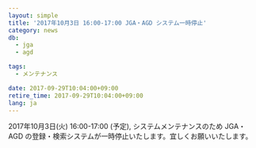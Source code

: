 ```yaml
---
layout: simple
title: '2017年10月3日 16:00-17:00 JGA・AGD システム一時停止'
category: news
db:
  - jga
  - agd

tags:
  - メンテナンス

date: 2017-09-29T10:04:00+09:00
retire_time: 2017-09-29T10:04:00+09:00
lang: ja
---
```


<p>2017年10月3日(火) 16:00-17:00 (予定), システムメンテナンスのため JGA・AGD の登録・検索システムが一時停止いたします。宜しくお願いいたします。</p>
